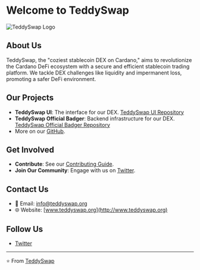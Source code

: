 # Welcome to TeddySwap

![TeddySwap Logo](https://www.teddyswap.org/_next/image?url=%2Fimages%2Flogo%2Fprimary.png&w=256&q=75) <!-- Replace with the direct link to the logo image -->

## About Us

TeddySwap, the "coziest stablecoin DEX on Cardano," aims to revolutionize the Cardano DeFi ecosystem with a secure and efficient stablecoin trading platform. We tackle DEX challenges like liquidity and impermanent loss, promoting a safer DeFi environment.

## Our Projects

- **TeddySwap UI**: The interface for our DEX. [TeddySwap UI Repository](link-to-teddy-swap-ui)
- **TeddySwap Official Badger**: Backend infrastructure for our DEX. [TeddySwap Official Badger Repository](link-to-cardano-dex-backend)
- More on our [GitHub](https://github.com/orgs/teddy-swap/repositories).

## Get Involved

- **Contribute**: See our [Contributing Guide](link-to-contributing-guide).
- **Join Our Community**: Engage with us on [Twitter](https://twitter.com/TeddySwap).
## Contact Us

- 📧 Email: [info@teddyswap.org](mailto:info@teddyswap.org)
- 🌐 Website: [www.teddyswap.org](http://www.teddyswap.org)

## Follow Us

- [Twitter](https://twitter.com/TeddySwap)
---

⭐️ From [TeddySwap](http://www.teddyswap.org)
